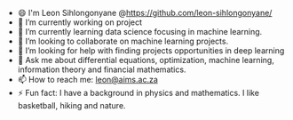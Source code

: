 - 😄 I'm Leon Sihlongonyane @https://github.com/leon-sihlongonyane/
- 🔭 I’m currently working on project 
- 🌱 I’m currently learning data science focusing in machine learning.
- 👯 I’m looking to collaborate on machine learning projects.
- 🤔 I’m looking for help with finding projects opportunities in deep learning
- 💬 Ask me about differential equations, optimization, machine learning, information theory and financial mathematics.
- 📫 How to reach me: leon@aims.ac.za
- ⚡ Fun fact: I have a background in physics and mathematics. I like basketball, hiking and nature.

<!--
**leon-sihlongonyane/leon-sihlongonyane** is a ✨ _special_ ✨ repository because its `README.md` (this file) appears on your GitHub profile.

Here are some ideas to get you started:

- 🔭 I’m currently working on ...
- 🌱 I’m currently learning ...
- 👯 I’m looking to collaborate on ...
- 🤔 I’m looking for help with ...
- 💬 Ask me about ...
- 📫 How to reach me: ...
- 😄 Pronouns: ...
- ⚡ Fun fact: ...
-->
